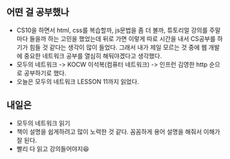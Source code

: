 ## **어떤 걸 공부했나**

- CS10을 하면서 html, css를 복습할까, js문법을 좀 더 볼까, 튜토리얼 강의를 주말마다 들을까
하는 고민을 했었는데 뒤로 가면 이렇게 따로 시간을 내서 CS공부를 하기가 힘들 것 같다는 생각이 많이 들었다. 그래서 내가 제일 모르는 것 중에 웹 개발에 중요한 네트워크 공부를 열심히 해둬야겠다고 생각했다.
- 모두의 네트워크 -> KOCW 이석복(컴퓨터 네트워크) -> 인프런 김영한 http 순으로 공부하기로 했다.
- 오늘은 모두의 네트워크 LESSON 11까지 읽었다.

## **내일은**

- 모두의 네트워크 읽기
- 책이 설명을 쉽게하려고 많이 노력한 것 같다. 꼼꼼하게 용어 설명을 해줘서 이해가 잘 된다.
- 빨리 다 읽고 강의들어야지😆
